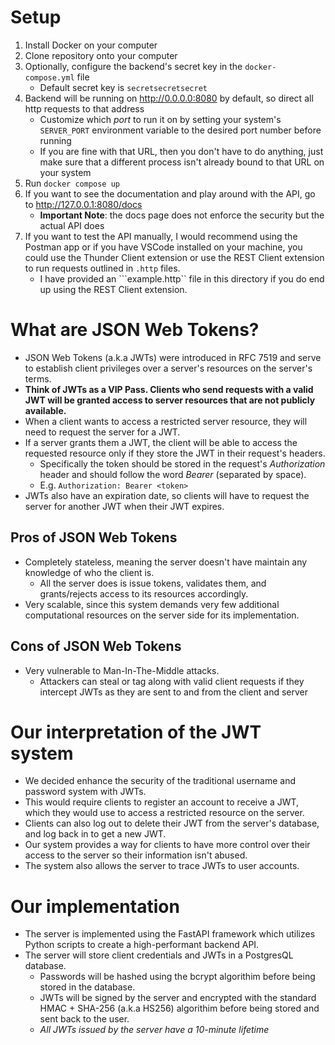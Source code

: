 # Setup
1. Install Docker on your computer
2. Clone repository onto your computer
3. Optionally, configure the backend's secret key in the ```docker-compose.yml``` file
   * Default secret key is ```secretsecretsecret```
4. Backend will be running on http://0.0.0.0:8080 by default, so direct all http requests to that address
   * Customize which *port* to run it on by setting your system's ```SERVER_PORT``` environment variable to the desired port number before running
   * If you are fine with that URL, then you don't have to do anything, just make sure that a different process isn't already bound to that URL on your system
5. Run ```docker compose up```
6. If you want to see the documentation and play around with the API, go to http://127.0.0.1:8080/docs 
   * **Important Note**: the docs page does not enforce the security but the actual API does
7. If you want to test the API manually, I would recommend using the Postman app or if you have VSCode installed on your machine, you could use the Thunder Client extension or use the REST Client extension to run requests outlined in ```.http``` files.
   * I have provided an ```example.http`` file in this directory if you do end up using the REST Client extension.

# What are JSON Web Tokens?
 - JSON Web Tokens (a.k.a JWTs) were introduced in RFC 7519 and serve to establish client privileges over a server's resources on the server's terms.
 - **Think of JWTs as a VIP Pass. Clients who send requests with a valid JWT will be granted access to server resources that are not publicly available.**
 - When a client wants to access a restricted server resource, they will need to request the server for a JWT.
 - If a server grants them a JWT, the client will be able to access the requested resource only if they store the JWT in their request's headers.
   - Specifically the token should be stored in the request's *Authorization* header and should follow the word *Bearer* (separated by space).
   - E.g. ```Authorization: Bearer <token>```
 - JWTs also have an expiration date, so clients will have to request the server for another JWT when their JWT expires.

## Pros of JSON Web Tokens
 - Completely stateless, meaning the server doesn't have maintain any knowledge of who the client is.
   - All the server does is issue tokens, validates them, and grants/rejects access to its resources accordingly.
 - Very scalable, since this system demands very few additional computational resources on the server side for its implementation.

## Cons of JSON Web Tokens
 - Very vulnerable to Man-In-The-Middle attacks.
   - Attackers can steal or tag along with valid client requests if they intercept JWTs as they are sent to and from the client and server

# Our interpretation of the JWT system
 - We decided enhance the security of the traditional username and password system with JWTs.
 - This would require clients to register an account to receive a JWT, which they would use to access a restricted resource on the server.
 - Clients can also log out to delete their JWT from the server's database, and log back in to get a new JWT.
 - Our system provides a way for clients to have more control over their access to the server so their information isn't abused.
 - The system also allows the server to trace JWTs to user accounts.

# Our implementation
 - The server is implemented using the FastAPI framework which utilizes Python scripts to create a high-performant backend API.
 - The server will store client credentials and JWTs in a PostgresQL database. 
   - Passwords will be hashed using the bcrypt algorithim before being stored in the database.
   - JWTs will be signed by the server and encrypted with the standard HMAC + SHA-256 (a.k.a HS256) algorithim before being stored and sent back to the user.
   - *All JWTs issued by the server have a 10-minute lifetime*